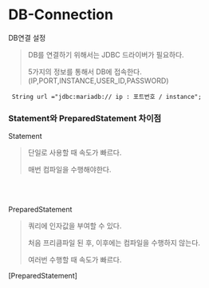 # DB-Connection

DB연결 설정 

> DB를 연결하기 위해서는 JDBC 드라이버가 필요하다.
>
> 5가지의 정보를 통해서 DB에 접속한다.(IP,PORT,INSTANCE,USER_ID,PASSWORD)

```
 String url ="jdbc:mariadb:// ip : 포트번호 / instance";
```

### Statement와 PreparedStatement 차이점 

Statement

> 단일로 사용할 때 속도가 빠르다.
>
> 매번 컴파일을 수행해야한다.

<br>
<br>

PreparedStatement

> 쿼리에 인자값을 부여할 수 있다.
>
> 처음 프리큼파일 된 후, 이후에는 컴파일을 수행하지 않는다.
>
> 여러번 수행할 때 속도가 빠르다.

[PreparedStatement]
